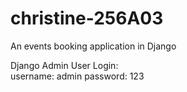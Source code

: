 # christine-256A03
An events booking application in Django

Django Admin User Login:  
    username: admin
    password: 123
    
